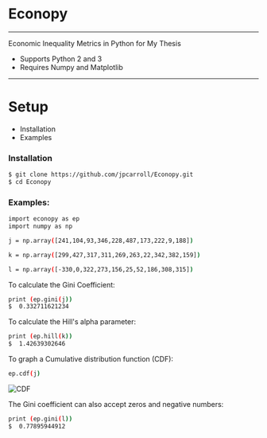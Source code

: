 # Econopy
_____________________________________________________________________________________
Economic Inequality Metrics in Python for My Thesis

  - Supports Python 2 and 3 
  - Requires Numpy and  Matplotlib 
_____________________________________________________________________________________
# Setup

  - Installation
  - Examples

### Installation


```sh
$ git clone https://github.com/jpcarroll/Econopy.git
$ cd Econopy
```

### Examples:

```sh
import econopy as ep
import numpy as np

j = np.array([241,104,93,346,228,487,173,222,9,188])

k = np.array([299,427,317,311,269,263,22,342,382,159])

l = np.array([-330,0,322,273,156,25,52,186,308,315])
```

To calculate the Gini Coefficient:
```sh
print (ep.gini(j))
$  0.332711621234
```

To calculate the Hill's alpha parameter:
```sh
print (ep.hill(k))
$  1.42639302646
```

To graph a Cumulative distribution function (CDF): 
```sh
ep.cdf(j) 
```

![CDF](https://image.prntscr.com/image/tHM5UfOkTom4JA5KwP4GiA.png)

The Gini coefficient can also accept zeros and negative numbers:
```sh
print (ep.gini(l))
$  0.77895944912
```

